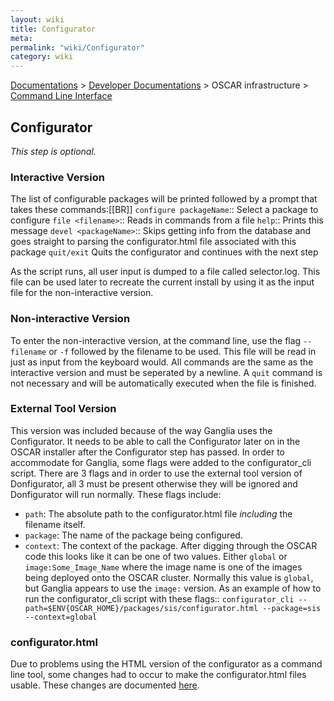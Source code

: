 ```yaml
---
layout: wiki
title: Configurator
meta: 
permalink: "wiki/Configurator"
category: wiki
---
```

<!-- Name: Configurator -->
<!-- Version: 10 -->
<!-- Author: wesbland -->
[Documentations](Document) > [Developer Documentations](DevelDocs) > OSCAR infrastructure > [Command Line Interface](CLI)

## Configurator

*This step is optional.*

### Interactive Version

The list of configurable packages will be printed followed by a prompt that takes these commands:[[BR]]
 `configure packageName`::
   Select a package to configure
 `file <filename>`::
   Reads in commands from a file
 `help`::
   Prints this message
 `devel <packageName>`::
   Skips getting info from the database and goes straight to parsing the configurator.html file associated with this package
 `quit/exit`
   Quits the configurator and continues with the next step

As the script runs, all user input is dumped to a file called selector.log. This file can be used later to recreate the current install by using it as the input file for the non-interactive version.

### Non-interactive Version

To enter the non-interactive version, at the command line, use the flag `--filename` or `-f` followed by the filename to be used.  This file will be read in just as input from the keyboard would.  All commands are the same as the interactive version and must be seperated by a newline.  A `quit` command is not necessary and will be automatically executed when the file is finished.

### External Tool Version

This version was included because of the way Ganglia uses the Configurator.  It needs to be able to call the Configurator later on in the OSCAR installer after the Configurator step has passed.  In order to accommodate for Ganglia, some flags were added to the configurator_cli script.  There are 3 flags and in order to use the external tool version of Donfigurator, all 3 must be present otherwise they will be ignored and Donfigurator will run normally.  These flags include:
 - `path`: The absolute path to the configurator.html file *including* the filename itself.
 - `package`: The name of the package being configured.
 - `context`: The context of the package.  After digging through the OSCAR code this looks like it can be one of two values.  Either `global` or `image:Some_Image_Name` where the image name is one of the images being deployed onto the OSCAR cluster.  Normally this value is `global`, but Ganglia appears to use the `image:` version.
 As an example of how to run the configurator_cli script with these flags::
 `configurator_cli --path=$ENV{OSCAR_HOME}/packages/sis/configurator.html --package=sis --context=global`

### configurator.html

Due to problems using the HTML version of the configurator as a command line tool, some changes had to occur to make the configurator.html files usable.  These changes are documented [here](Configurator.html).

